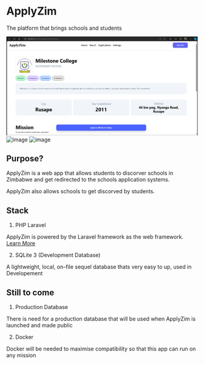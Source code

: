 # ApplyZim 

The platform that brings schools and students 

<img src='./public/images/promo.png'>

<img width="929" alt="image" src="https://github.com/Tadiwr/apply_zim_laravel/assets/80280920/9868191b-ae2c-4a61-b8c0-04b511c37dbc">

<img width="930" alt="image" src="https://github.com/Tadiwr/apply_zim_laravel/assets/80280920/834369ad-7cc4-4a4c-aa0c-d64de125c526">

## Purpose?

ApplyZim is a web app that allows students to discorver schools in Zimbabwe and get redirected to the schools application systems.

ApplyZim also allows schools to get discorved by students.

## Stack

1. PHP Laravel

ApplyZim is powered by the Laravel framework as the web framework. [Learn More](https://laravel.com) 

2. SQLite 3 (Development Database)

A lightweight, local, on-file sequel database thats very easy to up, used in Developement

## Still to come

1. Production Database

There is need for a production database that will be used when ApplyZim is launched and made public

2. Docker

Docker will be needed to maximise compatibility so that this app can run on any mission

